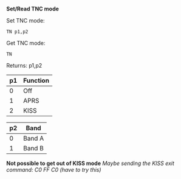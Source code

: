 __Set/Read TNC mode__

Set TNC mode:

	TN p1,p2

Get TNC mode:

	TN

Returns: p1,p2

| p1  | Function |
| --- | --- |
| 0 | Off  |
| 1 | APRS |
| 2 | KISS |

| p2  | Band |
| --- | --- |
| 0 | Band A |
| 1 | Band B |


__Not possible to get out of KISS mode__
*Maybe sending the KISS exit command: C0 FF C0 (have to try this)*
